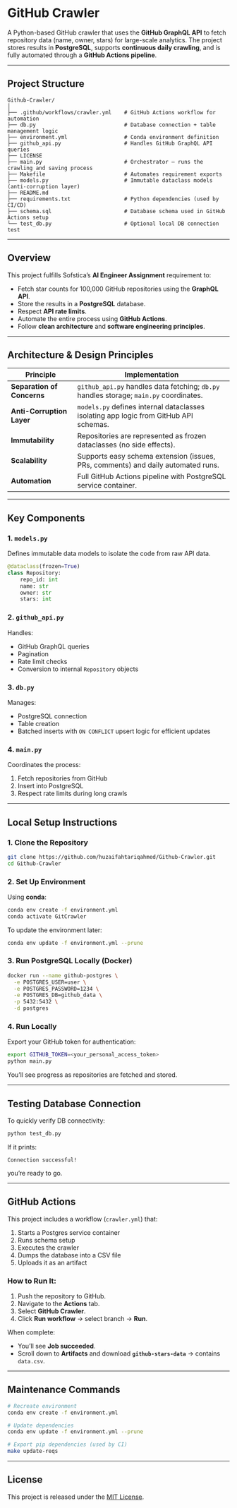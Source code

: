# GitHub Crawler

A Python-based GitHub crawler that uses the **GitHub GraphQL API** to fetch repository data (name, owner, stars) for large-scale analytics.
The project stores results in **PostgreSQL**, supports **continuous daily crawling**, and is fully automated through a **GitHub Actions pipeline**.

---

## Project Structure

```
Github-Crawler/
│
├── .github/workflows/crawler.yml    # GitHub Actions workflow for automation
├── db.py                            # Database connection + table management logic
├── environment.yml                  # Conda environment definition
├── github_api.py                    # Handles GitHub GraphQL API queries
├── LICENSE
├── main.py                          # Orchestrator – runs the crawling and saving process
├── Makefile                         # Automates requirement exports
├── models.py                        # Immutable dataclass models (anti-corruption layer)
├── README.md
├── requirements.txt                 # Python dependencies (used by CI/CD)
├── schema.sql                       # Database schema used in GitHub Actions setup
└── test_db.py                       # Optional local DB connection test
```

---

## Overview

This project fulfills Sofstica’s **AI Engineer Assignment** requirement to:

* Fetch star counts for 100,000 GitHub repositories using the **GraphQL API**.
* Store the results in a **PostgreSQL** database.
* Respect **API rate limits**.
* Automate the entire process using **GitHub Actions**.
* Follow **clean architecture** and **software engineering principles**.

---

## Architecture & Design Principles

| Principle                  | Implementation                                                                         |
| -------------------------- | -------------------------------------------------------------------------------------- |
| **Separation of Concerns** | `github_api.py` handles data fetching; `db.py` handles storage; `main.py` coordinates. |
| **Anti-Corruption Layer**  | `models.py` defines internal dataclasses isolating app logic from GitHub API schemas.  |
| **Immutability**           | Repositories are represented as frozen dataclasses (no side effects).                  |
| **Scalability**            | Supports easy schema extension (issues, PRs, comments) and daily automated runs.       |
| **Automation**             | Full GitHub Actions pipeline with PostgreSQL service container.                        |

---

## Key Components

### 1. `models.py`

Defines immutable data models to isolate the code from raw API data.

```python
@dataclass(frozen=True)
class Repository:
    repo_id: int
    name: str
    owner: str
    stars: int
```

### 2. `github_api.py`

Handles:

* GitHub GraphQL queries
* Pagination
* Rate limit checks
* Conversion to internal `Repository` objects

### 3. `db.py`

Manages:

* PostgreSQL connection
* Table creation
* Batched inserts with `ON CONFLICT` upsert logic for efficient updates

### 4. `main.py`

Coordinates the process:

1. Fetch repositories from GitHub
2. Insert into PostgreSQL
3. Respect rate limits during long crawls

---

## Local Setup Instructions

### 1. Clone the Repository

```bash
git clone https://github.com/huzaifahtariqahmed/Github-Crawler.git
cd Github-Crawler
```

### 2. Set Up Environment

Using **conda**:

```bash
conda env create -f environment.yml
conda activate GitCrawler
```

To update the environment later:

```bash
conda env update -f environment.yml --prune
```

### 3. Run PostgreSQL Locally (Docker)

```bash
docker run --name github-postgres \
  -e POSTGRES_USER=user \
  -e POSTGRES_PASSWORD=1234 \
  -e POSTGRES_DB=github_data \
  -p 5432:5432 \
  -d postgres
```

### 4. Run Locally

Export your GitHub token for authentication:

```bash
export GITHUB_TOKEN=<your_personal_access_token>
python main.py
```

You’ll see progress as repositories are fetched and stored.

---

## Testing Database Connection

To quickly verify DB connectivity:

```bash
python test_db.py
```

If it prints:

```
Connection successful!
```

you’re ready to go.

---

## GitHub Actions

This project includes a workflow (`crawler.yml`) that:

1. Starts a Postgres service container
2. Runs schema setup
3. Executes the crawler
4. Dumps the database into a CSV file
5. Uploads it as an artifact

### How to Run It:

1. Push the repository to GitHub.
2. Navigate to the **Actions** tab.
3. Select **GitHub Crawler**.
4. Click **Run workflow** → select branch → **Run**.

When complete:

* You’ll see **Job succeeded**.
* Scroll down to **Artifacts** and download **`github-stars-data`** → contains `data.csv`.

---

## Maintenance Commands

```bash
# Recreate environment
conda env create -f environment.yml

# Update dependencies
conda env update -f environment.yml --prune

# Export pip dependencies (used by CI)
make update-reqs
```

---

## License

This project is released under the [MIT License](LICENSE).